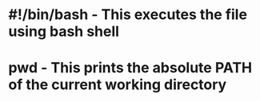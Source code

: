 # #!/bin/bash - This executes the file using bash shell
# pwd - This prints the absolute PATH of the current working directory
